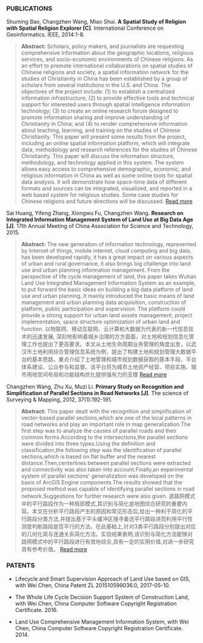 ### PUBLICATIONS
Shuming Bao, Changzhen Wang, Miao Shui. **A Spatial Study of Religion with Spatial Religion Explorer [C]**. International Conference on Geoinformatics. IEEE, 2014:1-8.

> **Abstract:** Scholars, policy makers, and journalists are requesting comprehensive information about the geographic locations, religious services, and socio-economic environments of Chinese religions. As an effort to promote international collaborations on spatial studies of Chinese religions and society, a spatial information network for the studies of Christianity in China has been established by a group of scholars from several institutions in the U.S. and China. The objectives of the project include: (1) to establish a centralized information infrastructure; (2) to provide effective tools and technical support for interested users through spatial intelligence information technology; (3) to create an online research forum designed to promote information sharing and improve understanding of Christianity in China; and (4) to render comprehensive information about teaching, learning, and training on the studies of Chinese Christianity. This paper will present some results from the project, including an online spatial information platform, which will integrate data, methodology and research references for the studies of Chinese Christianity. This paper will discuss the information structure, methodology, and technology applied in this system. The system allows easy access to comprehensive demographic, economic, and religious information in China as well as some online tools for spatial data analysis. It will demonstrate how space-time data of different formats and sources can be integrated, visualized, and reported in a web based system for religious studies. Some case studies for Chinese religions and future directions will be discussed. 
[Read more](https://www.researchgate.net/publication/287051698_Spatial_study_of_religion_with_spatial_religion_explorer) 



Sai Huang, Yifeng Zhang, Xiongwu Fu, Changzhen Wang. **Research on Integrated Information Management System of Land Use at Big Data Age [J]**. 17th Annual Meeting of China Association for Science and Technology, 2015.

> **Abstract:** 
The new generation of information technology, represented by Internet of things, mobile internet, cloud computing and big data, has been developed rapidly, it has a great impact on various aspects of urban and rural governance, it also brings big challenge into land use and urban planning information management. From the perspective of life cycle management of land, this paper takes Wuhan Land Use Integrated Management Information System as an example, to put forward the basic ideas on building a big data platform of land use and urban planning. It mainly introduced the basic means of land management and urban planning data acquisition, construction of platform, public participation and supervision. The platform could provide a strong support for urban land assets management, project implementation, space structure optimization of urban land and function.
以物联网、移动互联网、云计算和大数据为代表的新一代信息技术的迅速发展, 深刻地影响着城乡治理的方方面面，对土地和规划信息化管理工作也提出了更高要求。本文从土地生命周期业务管理的角度出发，以武汉市土地利用综合管理信息系统为例，提出了构建土地和规划管理大数据平台的基本思路，重点介绍了土地管理和城市规划数据获取的基本手段、平台体系建设、公众参与和监督。该平台将为城市土地资产经营、项目实施、城市用地空间布局和功能结构优化提供强有力的支撑
[Read more](http://kns.cnki.net/KCMS/detail/detail.aspx?dbcode=CPFD&dbname=CPFDLAST2015&filename=DIDD201505014026&v=MjYxOTlLdWhkaG5qOThUbmpxcXhkRWVNT1VLcmlmWnU1dkZ5anRVN2JLS0Z3VUlTVFBhckc0SDlUTXFvOUVZT3NOQ2hO)


Changzhen Wang, Zhu Xu, Muzi Li. **Primary Study on Recognition and Simplification of Parallel Sections in Road Networks [J]**. The science of Surveying & Mapping, 2012, 37(1):192-191.

> **Abstract:** 
This paper dealt with the recognition and simplification of vector-based parallel sections,which are one of the local patterns in road networks and play an important role in map generalization.The first step was to analyze the causes of parallel roads and their common forms.According to the intersections,the parallel sections were divided into three types.Using the definition and classification,the following step was the identification of parallel sections,which is based on flat buffer and the nearest distance.Then,centerlines between parallel sections were extracted and connectivity was also taken into account.Finally,an experimental system of parallel sections' generalization was developed on the basis of ArcGIS Engine components.The results showed that the proposed method was capable of identifying parallel sections in road network.Suggestions for further research were also given.
道路网模式中的平行路段作为一种局部模式,其识别与简化是地图综合研究的重要内容。本文在分析平行路段产生的原因和常见形态后,给出一种利于简化的平行路段分类方法,并提出基于平头缓冲区搜寻备选平行路段进而利用平行性测度判断路段是否平行的方法。在此基础上,针对3类平行路段分别提出对应的几何化简与连通关系简化方法。实验结果表明,该识别与简化方法能够对路网模式中的平行路段进行有效地综合,具有一定的实用价值,对进一步研究具有参考价值。
[Read more](http://kns.cnki.net/KCMS/detail/detail.aspx?dbcode=CJFQ&dbname=CJFD2012&filename=CHKD201201067&v=MjE2NTh6TkppWEFhckc0SDlQTXJvOURZNFI4ZVgxTHV4WVM3RGgxVDNxVHJXTTFGckNVUkxLZlp1ZG1GeUhnVXI=)


### PATENTS
- Lifecycle and Smart Supervision Approach of Land Use based on GIS, with Wei Chen, China Patent ZL 201510599036.0, 2017-05-10.

- The Whole Life Cycle Decision Support System of Construction Land, with Wei Chen, China Computer Software Copyright Registration Certificate. 2016.

- Land Use Comprehensive Management Information System, with Wei Chen, China Computer Software Copyright Registration Certificate. 2014.
